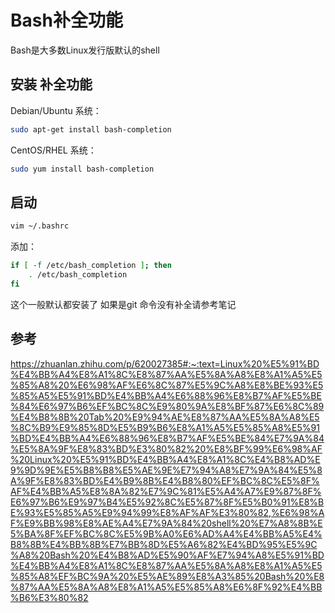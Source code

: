 # Bash补全功能

Bash是大多数Linux发行版默认的shell

## 安装 补全功能

Debian/Ubuntu 系统：

```bash
sudo apt-get install bash-completion
```

CentOS/RHEL 系统：

```bash
sudo yum install bash-completion
```

## 启动

```bash
vim ~/.bashrc
```

添加：

```bash
if [ -f /etc/bash_completion ]; then
    . /etc/bash_completion
fi
```

这个一般默认都安装了
如果是git 命令没有补全请参考笔记

## 参考

https://zhuanlan.zhihu.com/p/620027385#:~:text=Linux%20%E5%91%BD%E4%BB%A4%E8%A1%8C%E8%87%AA%E5%8A%A8%E8%A1%A5%E5%85%A8%20%E6%98%AF%E6%8C%87%E5%9C%A8%E8%BE%93%E5%85%A5%E5%91%BD%E4%BB%A4%E6%88%96%E8%B7%AF%E5%BE%84%E6%97%B6%EF%BC%8C%E9%80%9A%E8%BF%87%E6%8C%89%E4%B8%8B%20Tab%20%E9%94%AE%E8%87%AA%E5%8A%A8%E5%8C%B9%E9%85%8D%E5%B9%B6%E8%A1%A5%E5%85%A8%E5%91%BD%E4%BB%A4%E6%88%96%E8%B7%AF%E5%BE%84%E7%9A%84%E5%8A%9F%E8%83%BD%E3%80%82%20%E8%BF%99%E6%98%AF%20Linux%20%E5%91%BD%E4%BB%A4%E8%A1%8C%E4%B8%AD%E9%9D%9E%E5%B8%B8%E5%AE%9E%E7%94%A8%E7%9A%84%E5%8A%9F%E8%83%BD%E4%B9%8B%E4%B8%80%EF%BC%8C%E5%8F%AF%E4%BB%A5%E8%8A%82%E7%9C%81%E5%A4%A7%E9%87%8F%E6%97%B6%E9%97%B4%E5%92%8C%E5%87%8F%E5%B0%91%E8%BE%93%E5%85%A5%E9%94%99%E8%AF%AF%E3%80%82,%E6%98%AF%E9%BB%98%E8%AE%A4%E7%9A%84%20shell%20%E7%A8%8B%E5%BA%8F%EF%BC%8C%E5%9B%A0%E6%AD%A4%E4%BB%A5%E4%B8%8B%E4%BB%8B%E7%BB%8D%E5%A6%82%E4%BD%95%E5%9C%A8%20Bash%20%E4%B8%AD%E5%90%AF%E7%94%A8%E5%91%BD%E4%BB%A4%E8%A1%8C%E8%87%AA%E5%8A%A8%E8%A1%A5%E5%85%A8%EF%BC%9A%20%E5%AE%89%E8%A3%85%20Bash%20%E8%87%AA%E5%8A%A8%E8%A1%A5%E5%85%A8%E6%8F%92%E4%BB%B6%E3%80%82
